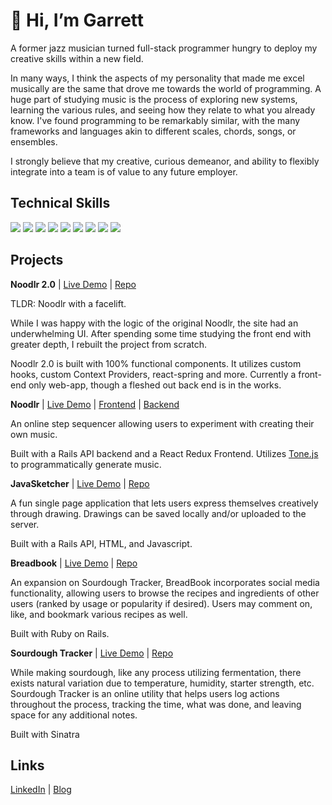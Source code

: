 # 👋 Hi, I’m Garrett
A former jazz musician turned full-stack programmer hungry to deploy my creative skills within a new field.

In many ways, I think the aspects of my personality that made me excel musically are the same that drove me towards the world of programming. A huge part of studying music is the process of exploring new systems, learning the various rules, and seeing how they relate to what you already know. I've found programming to be remarkably similar, with the many frameworks and languages akin to different scales, chords, songs, or ensembles.

I strongly believe that my creative, curious demeanor, and ability to flexibly integrate into a team is of value to any future employer.

## Technical Skills
<span>
  <img src="https://icongr.am/devicon/rails-plain-wordmark.svg?size=60&color=ff0000" />
  <img src="https://icongr.am/devicon/react-original-wordmark.svg?size=60&color=currentColor" />
  <img src="https://icongr.am/devicon/javascript-original.svg?size=60&color=currentColor" />
  <img src="https://icongr.am/devicon/ruby-original-wordmark.svg?size=60&color=ff0000" />
  <img src="https://icongr.am/devicon/postgresql-original-wordmark.svg?size=60&color=ffffff" />
  <img src="https://icongr.am/devicon/heroku-original.svg?size=60&color=currentColor" />
  <img src="https://icongr.am/devicon/bootstrap-plain-wordmark.svg?size=60&color=00ffbf" />
  <img src="https://icongr.am/devicon/html5-original-wordmark.svg?size=60&color=ff5c5c" />
  <img src="https://icongr.am/devicon/git-original.svg?size=60&color=ff5c5c" />
</span>

## Projects
**Noodlr 2.0** | <a href="https://noodlr.netlify.app" target="_blank">Live Demo</a> | [Repo](https://github.com/Garrett-Bodley/noodlr-2.0)

TLDR: Noodlr with a facelift.

While I was happy with the logic of the original Noodlr, the site had an underwhelming UI. After spending some time studying the front end with greater depth, I rebuilt the project from scratch.

Noodlr 2.0 is built with 100% functional components. It utilizes custom hooks, custom Context Providers, react-spring and more. Currently a front-end only web-app, though a fleshed out back end is in the works.

**Noodlr** | <a href="https://practical-pare-d3cda2.netlify.app/" target="_blank">Live Demo</a> | [Frontend](https://github.com/Garrett-Bodley/noodlr-frontend) | [Backend](https://github.com/Garrett-Bodley/noodlr-backend)

An online step sequencer allowing users to experiment with creating their own music.

Built with a Rails API backend and a React Redux Frontend. Utilizes [Tone.js](https://tonejs.github.io/) to programmatically generate music.

**JavaSketcher** | <a href="https://stoic-ride-9fda3f.netlify.app/" target="_blank">Live Demo</a> | [Repo](https://github.com/Garrett-Bodley/JavaSketcher)

A fun single page application that lets users express themselves creatively through drawing. Drawings can be saved locally and/or uploaded to the server.

Built with a Rails API, HTML, and Javascript. 

**Breadbook** | <a href="https://breadbook.herokuapp.com/" target="_blank">Live Demo</a> | [Repo](https://github.com/Garrett-Bodley/BreadBook)

An expansion on Sourdough Tracker, BreadBook incorporates social media functionality, allowing users to browse the recipes and ingredients of other users (ranked by usage or popularity if desired). Users may comment on, like, and bookmark various recipes as well.

Built with Ruby on Rails.

**Sourdough Tracker** | <a href="https://sourdough-trackr.herokuapp.com/" target="_blank">Live Demo</a> | [Repo](https://github.com/Garrett-Bodley/sourdough-tracker)

While making sourdough, like any process utilizing fermentation, there exists natural variation due to temperature, humidity, starter strength, etc. Sourdough Tracker is an online utility that helps users log actions throughout the process, tracking the time, what was done, and leaving space for any additional notes.

Built with Sinatra

## Links
[LinkedIn](https://www.linkedin.com/in/garrett-bodley/) | [Blog](https://garrett-bodley.medium.com/)
